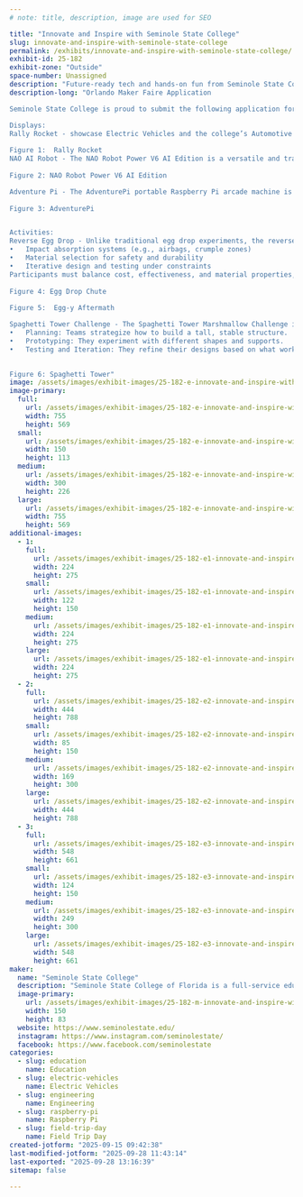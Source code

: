 ```yaml
---
# note: title, description, image are used for SEO

title: "Innovate and Inspire with Seminole State College"
slug: innovate-and-inspire-with-seminole-state-college
permalink: /exhibits/innovate-and-inspire-with-seminole-state-college/
exhibit-id: 25-182
exhibit-zone: "Outside"
space-number: Unassigned
description: "Future-ready tech and hands-on fun from Seminole State College"
description-long: "Orlando Maker Faire Application

Seminole State College is proud to submit the following application for participation in MakerFaire Orlando.

Displays:
Rally Rocket - showcase Electric Vehicles and the college’s Automotive Engineering Technology program.  To prepare for the future of transportation, a comprehensive training program for autonomous vehicle maintenance is needed. The College’s program will equip technicians with a strong foundation in electric vehicle technology, including battery systems and high-voltage safety protocols, as most autonomous vehicles are expected to be electric.
 
Figure 1:  Rally Rocket
NAO AI Robot - The NAO Robot Power V6 AI Edition is a versatile and transformative educational tool that can be used in a wide range of applications across academic, research, and outreach settings.  Students will be able to interact with the robotic platform, engage critical thinking skills and problem solving skills.
 
Figure 2: NAO Robot Power V6 AI Edition

Adventure Pi - The AdventurePi portable Raspberry Pi arcade machine is an ideal candidate for inclusion in Maker Faire Orlando due to its innovative design, educational value, and alignment with the event’s maker ethos.  AdventurePi introduces hobby electronics and emulation to a broader audience, making it a great educational exhibit for students, families, and tech enthusiasts
 
Figure 3: AdventurePi


Activities:
Reverse Egg Drop - Unlike traditional egg drop experiments, the reverse egg drop simulates a catching mechanism—tasking participants with designing a device that safely catches a falling egg. This twist introduces a new layer of complexity and realism, mimicking real-world engineering problems such as:
•	Impact absorption systems (e.g., airbags, crumple zones)
•	Material selection for safety and durability
•	Iterative design and testing under constraints
Participants must balance cost, effectiveness, and material properties, just as engineers do when designing systems for transportation, aerospace, or robotics.  Participants will be able to test their design at pre-determined “egg-drop” intervals.
 
Figure 4: Egg Drop Chute
 
Figure 5:  Egg-y Aftermath

Spaghetti Tower Challenge - The Spaghetti Tower Marshmallow Challenge is an outstanding activity for promoting STEM learning, teamwork, and creative problem-solving.  This challenge immerses participants in the full cycle of engineering thinking:
•	Planning: Teams strategize how to build a tall, stable structure.
•	Prototyping: They experiment with different shapes and supports.
•	Testing and Iteration: They refine their designs based on what works and what fails.

 
Figure 6: Spaghetti Tower"
image: /assets/images/exhibit-images/25-182-e-innovate-and-inspire-with-seminole-state-college-rallyrocket-2699-300x226.jpg
image-primary: 
  full:
    url: /assets/images/exhibit-images/25-182-e-innovate-and-inspire-with-seminole-state-college-rallyrocket-2699-full.jpg
    width: 755
    height: 569
  small:
    url: /assets/images/exhibit-images/25-182-e-innovate-and-inspire-with-seminole-state-college-rallyrocket-2699-150x113.jpg
    width: 150
    height: 113
  medium:
    url: /assets/images/exhibit-images/25-182-e-innovate-and-inspire-with-seminole-state-college-rallyrocket-2699-300x226.jpg
    width: 300
    height: 226
  large:
    url: /assets/images/exhibit-images/25-182-e-innovate-and-inspire-with-seminole-state-college-rallyrocket-2699-755x569.jpg
    width: 755
    height: 569
additional-images: 
  - 1:
    full:
      url: /assets/images/exhibit-images/25-182-e1-innovate-and-inspire-with-seminole-state-college-nao-full.jpg
      width: 224
      height: 275
    small:
      url: /assets/images/exhibit-images/25-182-e1-innovate-and-inspire-with-seminole-state-college-nao-122x150.jpg
      width: 122
      height: 150
    medium:
      url: /assets/images/exhibit-images/25-182-e1-innovate-and-inspire-with-seminole-state-college-nao-224x275.jpg
      width: 224
      height: 275
    large:
      url: /assets/images/exhibit-images/25-182-e1-innovate-and-inspire-with-seminole-state-college-nao-224x275.jpg
      width: 224
      height: 275
  - 2:
    full:
      url: /assets/images/exhibit-images/25-182-e2-innovate-and-inspire-with-seminole-state-college-chute-full.jpg
      width: 444
      height: 788
    small:
      url: /assets/images/exhibit-images/25-182-e2-innovate-and-inspire-with-seminole-state-college-chute-85x150.jpg
      width: 85
      height: 150
    medium:
      url: /assets/images/exhibit-images/25-182-e2-innovate-and-inspire-with-seminole-state-college-chute-169x300.jpg
      width: 169
      height: 300
    large:
      url: /assets/images/exhibit-images/25-182-e2-innovate-and-inspire-with-seminole-state-college-chute-444x788.jpg
      width: 444
      height: 788
  - 3:
    full:
      url: /assets/images/exhibit-images/25-182-e3-innovate-and-inspire-with-seminole-state-college-tower-full.jpg
      width: 548
      height: 661
    small:
      url: /assets/images/exhibit-images/25-182-e3-innovate-and-inspire-with-seminole-state-college-tower-124x150.jpg
      width: 124
      height: 150
    medium:
      url: /assets/images/exhibit-images/25-182-e3-innovate-and-inspire-with-seminole-state-college-tower-249x300.jpg
      width: 249
      height: 300
    large:
      url: /assets/images/exhibit-images/25-182-e3-innovate-and-inspire-with-seminole-state-college-tower-548x661.jpg
      width: 548
      height: 661
maker: 
  name: "Seminole State College"
  description: "Seminole State College of Florida is a full-service education provider, offering bachelor's degrees; two-year college-credit degrees (A.A., A.S., A.A.S.); specialized career certificates; continuing professional education; adult education; and an array of culturally stimulating events and timely guest speakers."
  image-primary:
    url: /assets/images/exhibit-images/25-182-m-innovate-and-inspire-with-seminole-state-college-logo-seminole-state-2line-rgb-150x83.png
    width: 150
    height: 83
  website: https://www.seminolestate.edu/
  instagram: https://www.instagram.com/seminolestate/
  facebook: https://www.facebook.com/seminolestate
categories: 
  - slug: education
    name: Education
  - slug: electric-vehicles
    name: Electric Vehicles
  - slug: engineering
    name: Engineering
  - slug: raspberry-pi
    name: Raspberry Pi
  - slug: field-trip-day
    name: Field Trip Day
created-jotform: "2025-09-15 09:42:38"
last-modified-jotform: "2025-09-28 11:43:14"
last-exported: "2025-09-28 13:16:39"
sitemap: false

---
```

